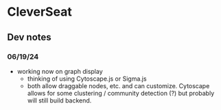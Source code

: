 # CleverSeat
## Dev notes

### 06/19/24

- working now on graph display
    - thinking of using Cytoscape.js or Sigma.js
    - both allow draggable nodes, etc. and can customize. Cytoscape allows for some clustering / community detection (?) but probably will still build backend.
